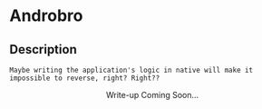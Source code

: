# Androbro

## Description
```
Maybe writing the application's logic in native will make it impossible to reverse, right? Right??
```
<p align="center">
    Write-up Coming Soon...
</p>